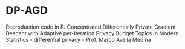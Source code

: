 # DP-AGD
 Reproduction code in R: Concentrated Differentially Private Gradient Descent with Adaptive per-Iteration Privacy Budget
 Topics in Modern Statistics - differential privacy - Prof. Marco Avella Medina
 
